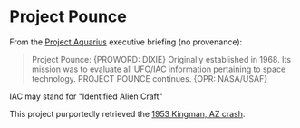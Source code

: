 # Project Pounce

From the [Project Aquarius](aquarius.md) executive briefing (no provenance):

> Project Pounce: {PROWORD: DIXIE} Originally established in 1968. Its mission was to evaluate all UFO/IAC information pertaining to space technology. PROJECT POUNCE continues. {OPR: NASA/USAF}

IAC may stand for "Identified Alien Craft"

This project purportedly retrieved the [1953 Kingman, AZ crash](../events/crash-retreievals/1953_kingman.md).
